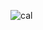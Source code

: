 ![cal](https://user-images.githubusercontent.com/74094829/190626788-63b23e35-dd19-4c33-b69f-ccca1ef79fba.PNG)
